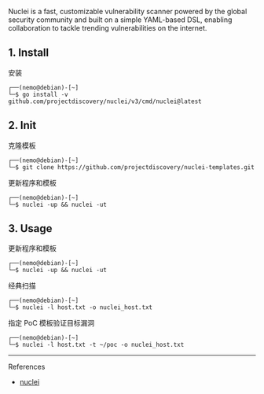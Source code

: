 Nuclei is a fast, customizable vulnerability scanner powered by the global security community and built on a simple YAML-based DSL, enabling collaboration to tackle trending vulnerabilities on the internet.

## 1. Install

安装

```
┌──(nemo@debian)-[~]
└─$ go install -v github.com/projectdiscovery/nuclei/v3/cmd/nuclei@latest
```

## 2. Init

克隆模板

```
┌──(nemo@debian)-[~]
└─$ git clone https://github.com/projectdiscovery/nuclei-templates.git
```

更新程序和模板

```
┌──(nemo@debian)-[~]
└─$ nuclei -up && nuclei -ut
```

## 3. Usage

更新程序和模板

```
┌──(nemo@debian)-[~]
└─$ nuclei -up && nuclei -ut
```

经典扫描

```
┌──(nemo@debian)-[~]
└─$ nuclei -l host.txt -o nuclei_host.txt
```

指定 PoC 模板验证目标漏洞

```
┌──(nemo@debian)-[~]
└─$ nuclei -l host.txt -t ~/poc -o nuclei_host.txt
```

---

References

- [nuclei](https://github.com/projectdiscovery/nuclei)

